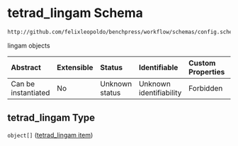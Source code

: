 # tetrad_lingam Schema

```txt
http://github.com/felixleopoldo/benchpress/workflow/schemas/config.schema.json#/properties/resources/properties/structure_learning_algorithms/properties/tetrad_lingam
```

lingam objects

| Abstract            | Extensible | Status         | Identifiable            | Custom Properties | Additional Properties | Access Restrictions | Defined In                                                       |
| :------------------ | :--------- | :------------- | :---------------------- | :---------------- | :-------------------- | :------------------ | :--------------------------------------------------------------- |
| Can be instantiated | No         | Unknown status | Unknown identifiability | Forbidden         | Allowed               | none                | [config.schema.json*](config.schema.json "open original schema") |

## tetrad_lingam Type

`object[]` ([tetrad_lingam item](config-definitions-tetrad_lingam-item.md))
